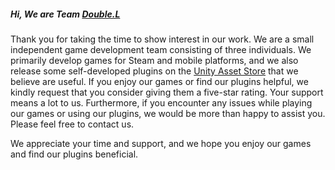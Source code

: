 ##### Hi, We are Team [Double.L](https://double-l-stu.github.io)        
Thank you for taking the time to show interest in our work. We are a small independent game development team consisting of three individuals. We primarily develop games for Steam and mobile platforms, and we also release some self-developed plugins on the [Unity Asset Store](https://prf.hn/click/camref:1011lrgAB/destination:https://assetstore.unity.com/top-assets/top-paid) that we believe are useful. If you enjoy our games or find our plugins helpful, we kindly request that you consider giving them a five-star rating. Your support means a lot to us. Furthermore, if you encounter any issues while playing our games or using our plugins, we would be more than happy to assist you. Please feel free to contact us.        

We appreciate your time and support, and we hope you enjoy our games and find our plugins beneficial.          
